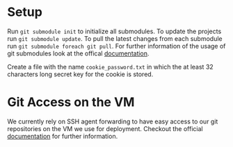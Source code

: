 # Setup
Run `git submodule init` to initialize all submodules. To update the projects run `git submodule update`. To pull the latest changes from each submodule run `git submodule foreach git pull`. For further information of the usage of git submodules look at the offical [documentation](https://git-scm.com/book/en/v2/Git-Tools-Submodules).

Create a file with the name `cookie_password.txt` in which the at least 32 characters long secret key for the cookie is stored.

# Git Access on the VM
We currently rely on SSH agent forwarding to have easy access to our git repositories on the VM we use for deployment. Checkout the official [documentation](https://docs.github.com/en/developers/overview/using-ssh-agent-forwarding) for further information.
